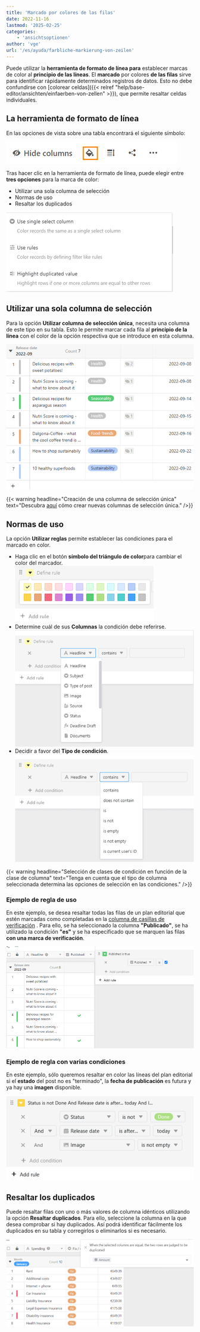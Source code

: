 ```yaml
---
title: 'Marcado por colores de las filas'
date: 2022-11-16
lastmod: '2025-02-25'
categories:
    - 'ansichtsoptionen'
author: 'vge'
url: '/es/ayuda/farbliche-markierung-von-zeilen'
---
```


Puede utilizar la **herramienta de formato de línea para** establecer marcas de color al **principio de las líneas**. El **marcado** por colores **de las filas** sirve para identificar rápidamente determinados registros de datos. Esto no debe confundirse con [colorear celdas]({{< relref "help/base-editor/ansichten/einfaerben-von-zellen" >}}), que permite resaltar celdas individuales.

## La herramienta de formato de línea

En las opciones de vista sobre una tabla encontrará el siguiente símbolo:

![Herramienta de marcado de colores](images/Farbliche-Markierung-von-Zellen-1.png)

Tras hacer clic en la herramienta de formato de línea, puede elegir entre **tres opciones** para la marca de color:

- Utilizar una sola columna de selección
- Normas de uso
- Resaltar los duplicados

![Marcación por colores de las celdas](images/Farbliche-Markierung-von-Zellen-2.png)

## Utilizar una sola columna de selección

Para la opción **Utilizar columna de selección única**, necesita una columna de este tipo en su tabla. Esto le permite marcar cada fila al **principio de la línea** con el color de la opción respectiva que se introduce en esta columna.

![Marcación por colores de las celdas](images/Farbliche-Markierung-von-Zellen-3.png)

{{< warning  headline="Creación de una columna de selección única"  text="Descubra [aquí](https://seatable.io/es/docs/auswahlspalten/anlegen-einer-einfachauswahl-spalte/) cómo crear nuevas columnas de selección única." />}}

## Normas de uso

La opción **Utilizar reglas** permite establecer las condiciones para el marcado en color.

- Haga clic en el botón **símbolo del triángulo de color**para cambiar el color del marcador.
  ![Marcación por colores de las celdas](images/Farbliche-Markierung-von-Zellen-5.png)
- Determine cuál de sus **Columnas** la condición debe referirse.
  ![Marcación por colores de las celdas](images/Farbliche-Markierung-von-Zellen-6.png)
- Decidir a favor del **Tipo de condición**.
  ![Marcación por colores de las celdas](images/Farbliche-Markierung-von-Zellen-7.png)

{{< warning  headline="Selección de clases de condición en función de la clase de columna"  text="Tenga en cuenta que el tipo de columna seleccionada determina las opciones de selección en las condiciones." />}}

### Ejemplo de regla de uso

En este ejemplo, se desea resaltar todas las filas de un plan editorial que estén marcadas como completadas en la [columna de casillas de verificación](https://seatable.io/es/docs/auswahlspalten/anlegen-einer-checkbox-spalte/) . Para ello, se ha seleccionado la columna **"Publicado"**, se ha utilizado la condición **"es"** y se ha especificado que se marquen las filas **con una marca de verificación**.

![Codificación por colores de las líneas](images/Farbliche-Markierung-von-Zellen-9.png)

### Ejemplo de regla con varias condiciones

En este ejemplo, sólo queremos resaltar en color las líneas del plan editorial si el **estado** del post no es "terminado", la **fecha de publicación** es futura y ya hay una **imagen** disponible.

![Norma con varias condiciones para el marcado de líneas coloreadas](images/Regel-mit-mehreren-Bedingungen-fuer-die-farbliche-Zeilenmarkierung.png)

## Resaltar los duplicados

Puede resaltar filas con uno o más valores de columna idénticos utilizando la opción **Resaltar duplicados**. Para ello, seleccione la columna en la que desea comprobar si hay duplicados. Así podrá identificar fácilmente los duplicados en su tabla y corregirlos o eliminarlos si es necesario.

![Resaltar en color las celdas duplicadas](images/Farbliche-Markierung-von-Zellen-9-1.png)
